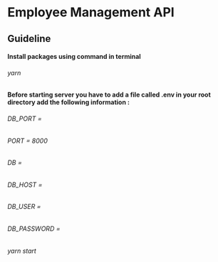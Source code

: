 # Employee Management API

## Guideline

#### Install packages using command in terminal

###### yarn

#### Before starting server you have to add a file called .env in your root directory add the following information :

###### DB_PORT =

###### PORT = 8000

###### DB =

###### DB_HOST =

###### DB_USER =

###### DB_PASSWORD =

###### yarn start
